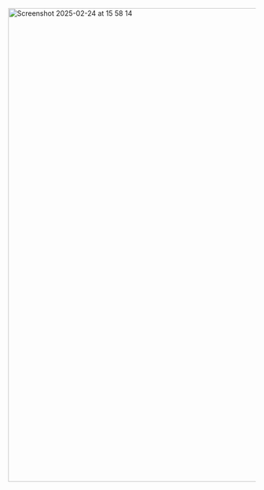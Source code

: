 <img width="962" alt="Screenshot 2025-02-24 at 15 58 14" src="https://github.com/user-attachments/assets/407ddfcc-4ffc-48c6-ae14-ee21150becaa" />
